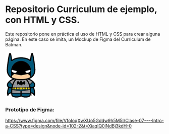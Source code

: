 # Repositorio Curriculum de ejemplo, con HTML y CSS.

Este repositorio pone en práctica el uso de HTML y CSS para crear alguna página. En este caso se imita, un Mockup de Figma del Curriculum de Batman.

[![Foto batman](https://github.com/Danielalvz/cvCSSBatman/blob/main/img/logo_batman.png?raw=true "Foto batman")](http://https://github.com/Danielalvz/cvCSSBatman/blob/main/img/logo_batman.png?raw=true "Foto batman")

### Prototipo de Figma:
https://www.figma.com/file/VfoIoqXwXUo5Gddw9h5M5I/Clase-07----Intro-a-CSS?type=design&node-id=102-2&t=XiaqIQ0lNdBj3kdH-0
